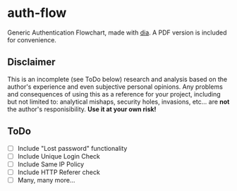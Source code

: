 auth-flow
=========

Generic Authentication Flowchart, made with [dia](https://wiki.gnome.org/Apps/Dia).
A PDF version is included for convenience.

Disclaimer
---

This is an incomplete (see ToDo below) research and analysis based on the author's experience and even subjective personal opinions. Any problems and consequences of using this as a reference for your project, including but not limited to: analytical mishaps, security holes, invasions, etc... are **not** the author's responisibility. **Use it at your own risk!**

ToDo
---

- [ ] Include "Lost password" functionality
- [ ] Include Unique Login Check
- [ ] Include Same IP Policy
- [ ] Include HTTP Referer check
- [ ] Many, many more...